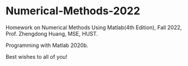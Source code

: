 # Numerical-Methods-2022
Homework on Numerical Methods Using Matlab(4th Edition), Fall 2022, Prof. Zhengdong Huang, MSE, HUST.

Programming with Matlab 2020b.

Best wishes to all of you!
